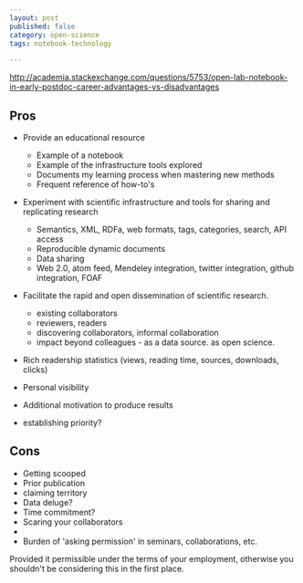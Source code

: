 ```yaml
---
layout: post
published: false
category: open-science
tags: notebook-technology

---
```



http://academia.stackexchange.com/questions/5753/open-lab-notebook-in-early-postdoc-career-advantages-vs-disadvantages




Pros
----

- Provide an educational resource
  - Example of a notebook
  - Example of the infrastructure tools explored
  - Documents my learning process when mastering new methods
  - Frequent reference of how-to's
- Experiment with scientific infrastructure and tools for sharing and replicating research
  - Semantics, XML, RDFa, web formats, tags, categories, search, API access
  - Reproducible dynamic documents
  - Data sharing
  - Web 2.0, atom feed, Mendeley integration, twitter integration, github integration, FOAF
- Facilitate the rapid and open dissemination of scientific research.
  - existing collaborators
  - reviewers, readers
  - discovering collaborators, informal collaboration
  - impact beyond colleagues - as a data source. as open science.  

- Rich readership statistics (views, reading time, sources, downloads, clicks)

- Personal visibility
- Additional motivation to produce results
- establishing priority? 


Cons
----

- Getting scooped
- Prior publication
- claiming territory
- Data deluge?
- Time commitment? 
- Scaring your collaborators
- 
- Burden of 'asking permission' in seminars, collaborations, etc.  


Provided it permissible under the terms of your employment, otherwise you shouldn't be considering this in the first place.   


